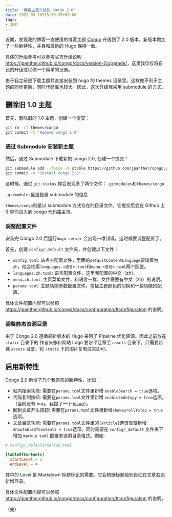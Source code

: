 ```yaml
---
title: "博客主题升级到 Congo 2.0"
date: 2022-03-18T15:50:35+08:00
tags:
- 其他
---
```


近期，发现我的博客一直使用的博客主题 [Congo](https://jpanther.github.io/congo/docs/) 升级到了 2.0 版本。新版本增加了一些新特性，并且和最新的 Hugo 保持一致。

具体的升级参考可以参考官方升级说明 <https://jpanther.github.io/congo/docs/version-2/upgrade/>，这里我仅仅将自己的升级过程做一个简单的记录。

由于我之前是下载主题并直接安装到 hugo 的 themes 目录里。这样做不利于主题的同步更新，同时代码库也较大。因此，这次升级我采用 submodule 的方式。

## 删除旧 1.0 主题

首先，删除旧的 1.0 主题，创建一个提交：

```sh
git rm -rf themes/congo
git commit -m "Remove congo 1.0"
```

### 通过 Submodule 安装新主题

然后，通过 Submodule 下载新的 congo 2.0, 创建一个提交：

```sh
git submodule add --force -b stable https://github.com/jpanther/congo.git themes/congo
git commit -m "Install congo 2.0"
```

这时候，通过 `git status` 你会发现多了两个文件：`.gitmodules`和`themes/congo`

`.gitmodules`里是配置 submodule 的信息

`themes/congo`则是以 submodule 方式存在的目录文件。它提交后会在 Github 上引导你进入到 congo 代码库主页。

### 调整配置文件

安装完 Congo 2.0 后运行`hugo server` 会出现一堆错误，这时候要调整配置了。

首先，创建 `config/_default` 文件夹，并创建以下文件：

- `config.toml`: 站点主配置文件，里面的`defaultContentLanguage`要设置为`zh`，他会检索`languages.<语言>.toml`和`menu.<语言>.toml`两个配置。
- `languages.zh.toml`: 语言配置文件，这里我配置的中文（zh）。
- `menu.zh.toml`: 主页菜单文件，和语言一样，文件需要有中文（zh）的说明。
- `params.toml`: 主题功能参数配置文件。包括主题颜色的切换和一些功能的配置。

具体文件配置内容可以参照<https://jpanther.github.io/congo/docs/configuration/#configuration> 的说明。

### 调整静态资源目录

由于 Congo 2.0 遵循最新版本的 Hugo 采用了 Pipeline 优化资源。因此之前放在 `static` 目录下的 作者头像和网站 Logo 要水平迁移至 `assets` 目录下。只需要新建 `assets` 目录，将 `static` 下的图片复制过来即可。

## 启用新特性

Congo 2.0 新增了几个我喜欢的新特性，比如：

- 站内搜索功能: 需要在`params.toml`文件里新增 `enableSearch = true`选项。
- 代码复制按钮: 需要在`params.toml`文件里新增 `enableCodeCopy = true`选项。（当前还有 bug，我提了一个 [issue](https://github.com/jpanther/congo/issues/154)）。
- 回到文章开头按钮: 需要在`params.toml`文件里新增`showScrollToTop = true`选项。
- 文章目录功能: 需要在`params.toml`文件里的`[article]`选贤管辖新增 `showTableOfContents = true`选项。同时需要在 `config/_default` 文件夹下增加 `markup.toml` 配置来说明目录格式。例如:

```toml
# config/_default/markup.toml

[tableOfContents]
  startLevel = 2
  endLevel = 4
```

其中的 Level 是 Markdown 标题标记的需要。它会根据标题级别自动在文章右边新增目录。

具体文件配置内容可以参照<https://jpanther.github.io/congo/docs/configuration/#configuration> 的说明。

（完）
